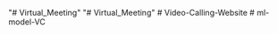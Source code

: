 "# Virtual_Meeting" 
"# Virtual_Meeting" 
#   V i d e o - C a l l i n g - W e b s i t e  
 # ml-model-VC
